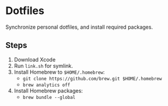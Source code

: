 # Dotfiles
Synchronize personal dotfiles, and install required packages.
## Steps
1) Download Xcode
2) Run ```link.sh``` for symlink.
3) Install Homebrew to `$HOME/.homebrew`:
   - `git clone https://github.com/brew.git $HOME/.homebrew`
   - `brew analytics off`
4) Install Homebrew packages:
   - `brew bundle --global`
